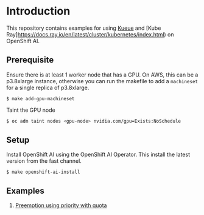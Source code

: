 Introduction
===
This repository contains examples for using [Kueue](https://kueue.sigs.k8s.io/) and [Kube Ray]https://docs.ray.io/en/latest/cluster/kubernetes/index.html) on OpenShift AI.

Prerequisite
---
Ensure there is at least 1 worker node that has a GPU. On AWS, this can be a p3.8xlarge instance, otherwise you can run the makefile to add a `machineset` for a single replica of p3.8xlarge.

```
$ make add-gpu-machineset
```

Taint the GPU node
```bash
$ oc adm taint nodes <gpu-node> nvidia.com/gpu=Exists:NoSchedule
```

Setup
---
Install OpenShift AI using the OpenShift AI Operator. This install the latest version from the fast channel.

```
$ make openshift-ai-install
```

Examples
---

1. [Preemption using priority with quota](yaml/preemption/)



